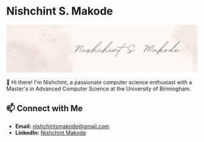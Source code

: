 # Nishchint S. Makode

![Profile Banner](/banner.png) <!-- Add a banner image that represents you or your work -->

👋 Hi there! I'm Nishchint, a passionate computer science enthusiast with a Master's in Advanced Computer Science at the University of Birmingham.

## 📫 Connect with Me

- **Email:** nishchintsmakode@gmail.com
- **LinkedIn:** [Nishchint Makode](https://www.linkedin.com/in/nishchintmakode/)

<!-- Add any additional badges, shields, or graphics you find relevant -->

<!-- Feel free to add a footer with additional information or acknowledgments -->

<!--
**nishchintmakode/nishchintmakode** is a ✨ _special_ ✨ repository because its `README.md` (this file) appears on your GitHub profile.

Here are some ideas to get you started:

- 🔭 I’m currently working on ...
- 🌱 I’m currently learning ...
- 👯 I’m looking to collaborate on ...
- 🤔 I’m looking for help with ...
- 💬 Ask me about ...
- 📫 How to reach me: ...
- 😄 Pronouns: ...
- ⚡ Fun fact: ...
-->
